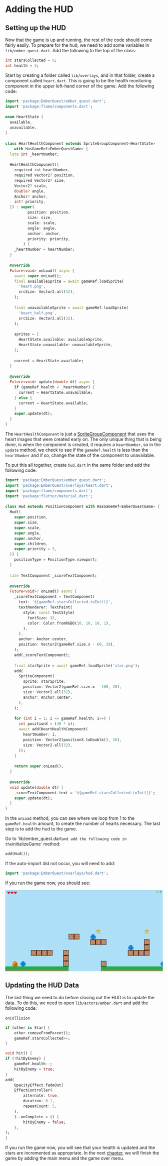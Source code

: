 # Adding the HUD


## Setting up the HUD

Now that the game is up and running, the rest of the code should come fairly easily.  To prepare for
the hud, we need to add some variables in `lib/ember_quest.dart`.  Add the following to the top of
the class:

```dart
int starsCollected = 0;
int health = 3;
```

Start by creating a folder called `lib/overlays`, and in that folder, create a component called
`heart.dart`.  This is going to be the health monitoring component in the upper left-hand corner of
the game.  Add the following code:

```dart
import 'package:EmberQuest/ember_quest.dart';
import 'package:flame/components.dart';

enum HeartState {
  available,
  unavailable,
}

class HeartHealthComponent extends SpriteGroupComponent<HeartState>
    with HasGameRef<EmberQuestGame> {
  late int _heartNumber;

  HeartHealthComponent({
    required int heartNumber,
    required Vector2? position,
    required Vector2? size,
    Vector2? scale,
    double? angle,
    Anchor? anchor,
    int? priority,
  }) : super(
          position: position,
          size: size,
          scale: scale,
          angle: angle,
          anchor: anchor,
          priority: priority,
        ) {
    _heartNumber = heartNumber;
  }

  @override
  Future<void> onLoad() async {
    await super.onLoad();
    final availableSprite = await gameRef.loadSprite(
      'heart.png',
      srcSize: Vector2.all(32),
    );

    final unavailableSprite = await gameRef.loadSprite(
      'heart_half.png',
      srcSize: Vector2.all(32),
    );

    sprites = {
      HeartState.available: availableSprite,
      HeartState.unavailable: unavailableSprite,
    };

    current = HeartState.available;
  }

  @override
  Future<void> update(double dt) async {
    if (gameRef.health < _heartNumber) {
      current = HeartState.unavailable;
    } else {
      current = HeartState.available;
    }
    super.update(dt);
  }
}

```

The `HeartHealthComponent` is just a [SpriteGroupComponent](../../flame/components.md#spritegroup)
that uses the heart images that were created early on.  The only unique thing that is being done, is
when the component is created, it requires a `heartNumber`, so in the `update` method, we check to
see if the `gameRef.health` is less than the `heartNumber` and if so, change the state of the
component to unavailable.

To put this all together, create `hud.dart` in the same folder and add the following code:

```dart
import 'package:EmberQuest/ember_quest.dart';
import 'package:EmberQuest/overlays/heart.dart';
import 'package:flame/components.dart';
import 'package:flutter/material.dart';

class Hud extends PositionComponent with HasGameRef<EmberQuestGame> {
  Hud({
    super.position,
    super.size,
    super.scale,
    super.angle,
    super.anchor,
    super.children,
    super.priority = 5,
  }) {
    positionType = PositionType.viewport;
  }

  late TextComponent _scoreTextComponent;

  @override
  Future<void>? onLoad() async {
    _scoreTextComponent = TextComponent(
      text: '${gameRef.starsCollected.toInt()}',
      textRenderer: TextPaint(
        style: const TextStyle(
          fontSize: 32,
          color: Color.fromRGBO(10, 10, 10, 1),
        ),
      ),
      anchor: Anchor.center,
      position: Vector2(gameRef.size.x - 60, 20),
    );
    add(_scoreTextComponent);

    final starSprite = await gameRef.loadSprite('star.png');
    add(
      SpriteComponent(
        sprite: starSprite,
        position: Vector2(gameRef.size.x - 100, 20),
        size: Vector2.all(32),
        anchor: Anchor.center,
      ),
    );

    for (int i = 1; i <= gameRef.health; i++) {
      int positionX = (40 * i);
      await add(HeartHealthComponent(
        heartNumber: i,
        position: Vector2(positionX.toDouble(), 20),
        size: Vector2.all(32),
      ));
    }

    return super.onLoad();
  }

  @override
  void update(double dt) {
    _scoreTextComponent.text = '${gameRef.starsCollected.toInt()}';
    super.update(dt);
  }
}

```

In the `onLoad` method, you can see where we loop from 1 to the `gameRef.health` amount, to create
the number of hearts necessary.  The last step is to add the hud to the game.

Go to 'lib/ember_quest.dart` and add the following code in the `initializeGame` method:

```dart
add(Hud());
```

If the auto-import did not occur, you will need to add:

```dart
import 'package:EmberQuest/overlays/hud.dart';
```

If you run the game now, you should see:

![HUD Loaded](../../images/tutorials/platformer/Step6HUD.jpg)


## Updating the HUD Data

The last thing we need to do before closing out the HUD is to update the data.  To do this, we need
to open `lib/actors/ember.dart` and add the following code:

`onCollision`

```dart
if (other is Star) {
    other.removeFromParent();
    gameRef.starsCollected++;
}
```

```dart
void hit() {
if (!hitByEnemy) {
    gameRef.health--;
    hitByEnemy = true;
}
add(
    OpacityEffect.fadeOut(
    EffectController(
        alternate: true,
        duration: 0.1,
        repeatCount: 5,
    ),
    )..onComplete = () {
        hitByEnemy = false;
    },
);
}
```

If you run the game now, you will see that your health is updated and the stars are incremented as
appropriate.  In the next [chapter](step_7), we will finish the game by adding the main menu and the
game over menu.
